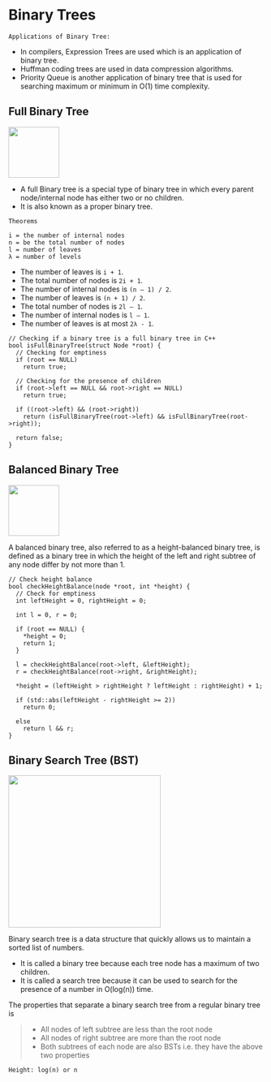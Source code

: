 # Binary Trees

`Applications of Binary Tree:`

- In compilers, Expression Trees are used which is an application of binary tree.
- Huffman coding trees are used in data compression algorithms.
- Priority Queue is another application of binary tree that is used for searching maximum or minimum in O(1) time complexity.

## Full Binary Tree

<img src="https://cdn.programiz.com/sites/tutorial2program/files/full-binary-tree_0.png" width="100"></br>

- A full Binary tree is a special type of binary tree in which every parent node/internal node has either two or no children.
- It is also known as a proper binary tree.

`Theorems`
```
i = the number of internal nodes
n = be the total number of nodes
l = number of leaves
λ = number of levels
```
- The number of leaves is `i + 1`.
- The total number of nodes is `2i + 1`.
- The number of internal nodes is `(n – 1) / 2`.
- The number of leaves is `(n + 1) / 2`.
- The total number of nodes is `2l – 1`.
- The number of internal nodes is `l – 1`.
- The number of leaves is at most `2λ - 1`.

```
// Checking if a binary tree is a full binary tree in C++
bool isFullBinaryTree(struct Node *root) {
  // Checking for emptiness
  if (root == NULL)
    return true;

  // Checking for the presence of children
  if (root->left == NULL && root->right == NULL)
    return true;

  if ((root->left) && (root->right))
    return (isFullBinaryTree(root->left) && isFullBinaryTree(root->right));

  return false;
}
```

## Balanced Binary Tree

<img src="https://user-images.githubusercontent.com/60508703/188283942-8120cf10-005c-4c49-abe3-f0386fe1bb48.png" width="100"></br>

A balanced binary tree, also referred to as a height-balanced binary tree, is defined as a binary tree in which the height of the left and right subtree of any node differ by not more than 1.

```
// Check height balance
bool checkHeightBalance(node *root, int *height) {
  // Check for emptiness
  int leftHeight = 0, rightHeight = 0;

  int l = 0, r = 0;

  if (root == NULL) {
    *height = 0;
    return 1;
  }

  l = checkHeightBalance(root->left, &leftHeight);
  r = checkHeightBalance(root->right, &rightHeight);

  *height = (leftHeight > rightHeight ? leftHeight : rightHeight) + 1;

  if (std::abs(leftHeight - rightHeight >= 2))
    return 0;

  else
    return l && r;
}
```

## Binary Search Tree (BST)

<img src="https://cdn.programiz.com/sites/tutorial2program/files/bst-vs-not-bst.png" width="300"></br>

Binary search tree is a data structure that quickly allows us to maintain a sorted list of numbers.

- It is called a binary tree because each tree node has a maximum of two children.
- It is called a search tree because it can be used to search for the presence of a number in O(log(n)) time.

The properties that separate a binary search tree from a regular binary tree is
> - All nodes of left subtree are less than the root node
> - All nodes of right subtree are more than the root node
> - Both subtrees of each node are also BSTs i.e. they have the above two properties

`Height: log(n) or n`
